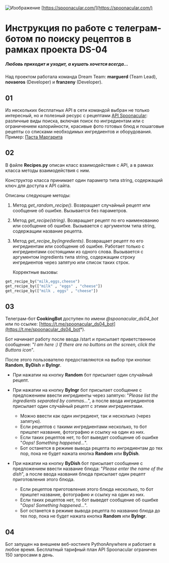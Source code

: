 ![Изображение](https://spoonacular.com/application/frontend/images/logo-simple-framed-green-gradient.svg "Логотип Spoonacular") [https://spoonacular.com/](https://spoonacular.com/)


# Инструкция по работе с телеграм-ботом по поиску рецептов в рамках проекта DS-04

##### Любовь приходит и уходит, а кушать хочется всегда...

Над проектом работала команда Dream Team: **marguerd** (Team Lead), **novaeros** (Developer) и **franzeny** (Developer).



## 01
Из нескольких бесплатных API в сети командой выбран не только интересный, но и полезный ресурс с рецептами [API Spoonacular](https://api.spoonacular.com/recipes): различные виды поиска, включая поиск по ингредиентам или с ограничением калорийности, красивые фото готовых блюд и пошаговые рецепты со списками необходимых ингредиентов и оборудования. Пример: [Паста Маргарита](https://spoonacular.com/recipes/pasta-margherita-511728)



## 02
В файле **Recipes.py** описан класс взаимодействия с API, а в рамках класса методы взаимодействия с ним.

Конструктор класса принимает один параметр типа string, содержащий ключ для доступа к API сайта.

Описаны следующие методы:

1. Метод *get_random_recipe()*. 
   Возвращает случайный рецепт или сообщение об ошибке. 
   Вызывается без параметров.

2. Метод *get_recipe(string)*.
   Возвращает рецепт по его наименованию или сообщение об ошибке.
   Вызывается с аргументом типа string, содержащим название рецепта.

3. Метод *get_recipe_by(ingredients)*.
   Возвращает рецепт по его ингредиентам или сообщение об ошибке. Работает только с ингредиентами состоящими из одного слова. Вызывается с аргументом ingredients типа string, содержащим строку ингредиентов через запятую или список таких строк.
   
   Корректные вызовы: 
```python 
get_recipe_by("milk,eggs,cheese") 
get_recipe_by(["milk" , "eggs" , "cheese"])
get_recipe_by(["milk , eggs" , "cheese"])
```



## 03
Телеграм-бот **CookingBot** доступен по имени *@spoonacular_ds04_bot* или по ссылке: [https://t.me/spoonacular_ds04_bot](https://t.me/spoonacular_ds04_bot*).



Бот начинает работу после ввода /start и присылает приветственное сообщение: "*I am here :) If there are no buttons on the screen, click the Buttons icon*".


После этого пользователю предоставляются на выбор три кнопки: **Random**, **ByDish** и **ByIngr**. 

* При нажатии на кнопку **Random** бот присылает один случайный рецепт. 
 


* При нажатии на кнопку **ByIngr** бот присылает сообщение с предложением ввести ингредиенты через запятую: "*Please list the ingredients separated by commas...*", а после ввода ингредиентов присылает один случайный рецепт с этими ингредиентами. 
	+ Можно ввести как один ингредиент, так и несколько (через запятую). 
	+ Если рецептов с такими ингредиентами несколько, то бот пришлет название, фотографию и ссылку на один из них. 
	+ Если таких рецептов нет, то бот выведет сообщение об ошибке "*Oops! Something happened...*". 
	+ Бот останется в режиме вывода рецепта по ингредиентам до тех пор, пока не будет нажата кнопка **Random** или **ByDish**.



* При нажатии на кнопку **ByDish** бот присылает сообщение с предложением ввести название блюда: "*Please enter the name of the dish*", а после ввода названия блюда присылает один рецепт приготовления этого блюда.  
	+ Если рецептов приготовления этого блюда несколько, то бот пришлет название, фотографию и ссылку на один из них. 
	+ Если таких рецептов нет, то бот выведет сообщение об ошибке "*Oops! Something happened...*". 
	+ Бот останется в режиме вывода рецепта по названию блюда до тех пор, пока не будет нажата кнопка **Random** или **ByIngr**.




## 04
Бот запущен на внешнем веб-хостинге PythonAnywhere и работает в любое время. Бесплатный тарифный план API Spoonacular ограничен 150 запросами в день.
